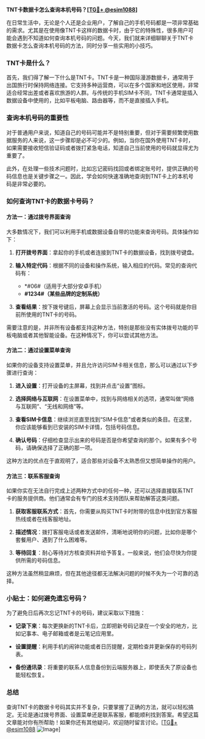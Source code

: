 **TNT卡数据卡怎么查询本机号码？[[TG💪+ @esim1088](https://t.me/s/esim1088)]**

在日常生活中，无论是个人还是企业用户，了解自己的手机号码都是一项非常基础的需求。尤其是在使用像TNT卡这样的数据卡时，由于它的特殊性，很多用户可能会遇到不知道如何查询本机号码的问题。今天，我们就来详细聊聊关于TNT卡数据卡怎么查询本机号码的方法，同时分享一些实用的小技巧。

### TNT卡是什么？

首先，我们得了解一下什么是TNT卡。TNT卡是一种国际漫游数据卡，通常用于出国旅行时保持网络连接。它支持多种运营商，可以在多个国家和地区使用，非常适合经常出差或者喜欢旅游的人群。与传统的手机SIM卡不同，TNT卡通常是插入数据设备中使用的，比如平板电脑、路由器等，而不是直接插入手机。

### 查询本机号码的重要性

对于普通用户来说，知道自己的号码可能并不是特别重要，但对于需要频繁使用数据服务的人来说，这一步骤却是必不可少的。例如，当你在国外使用TNT卡时，如果需要接收短信验证码或者拨打紧急电话，知道自己当前使用的号码就显得尤为重要了。

此外，在处理一些技术问题时，比如忘记密码找回或者绑定账号时，提供正确的号码信息也是关键步骤之一。因此，学会如何快速准确地查询到TNT卡上的本机号码是非常必要的。

### 如何查询TNT卡的数据卡号码？

#### 方法一：通过拨号界面查询

大多数情况下，我们可以利用手机或数据设备自带的功能来查询号码。具体操作如下：

1. **打开拨号界面**：拿起你的手机或者连接到TNT卡的数据设备，找到拨号键盘。
   
2. **输入特定代码**：根据不同的设备和操作系统，输入相应的代码。常见的查询代码有：
   - *#06#（适用于大部分安卓手机）
   - **#1234#（某些品牌的定制系统）**
   
3. **查看结果**：按下拨号键后，屏幕上会显示当前激活的号码。这个号码就是你目前所使用的TNT卡的号码。

需要注意的是，并非所有设备都支持这种方法，特别是那些没有实体拨号功能的平板电脑或者其他智能设备。在这种情况下，你可以尝试其他方法。

#### 方法二：通过设置菜单查询

如果你的设备支持设置菜单，并且允许访问SIM卡相关信息，那么可以通过以下步骤进行查询：

1. **进入设置**：打开设备的主屏幕，找到并点击“设置”图标。
   
2. **选择网络与互联网**：在设置菜单中，找到与网络相关的选项，通常叫做“网络与互联网”、“无线和网络”等。

3. **查看SIM卡信息**：继续浏览直至找到“SIM卡信息”或者类似的条目。在这里，你应该能够看到已安装的SIM卡详情，包括号码信息。

4. **确认号码**：仔细检查显示出来的号码是否是你希望查询的那个。如果有多个号码，请确保选择了正确的那一项。

这种方法的优点在于直观明了，适合那些对设备不太熟悉但又想简单操作的用户。

#### 方法三：联系客服查询

如果你实在无法自行完成上述两种方式中的任何一种，还可以选择直接联系TNT卡的服务提供商。他们通常会有专门的技术支持团队来帮助解答这类问题。

1. **获取客服联系方式**：首先，你需要从购买TNT卡时附带的信息中找到官方客服热线或者在线客服地址。
   
2. **描述情况**：拨打客服电话或者发送邮件，清晰地说明你的问题，比如你是哪个套餐用户、遇到了什么困难等。
   
3. **等待回复**：耐心等待对方核查资料并给予答复。一般来说，他们会尽快为你提供所需的号码信息。

这种方法虽然稍显麻烦，但在其他途径都无法解决问题的时候不失为一个可靠的选择。

### 小贴士：如何避免遗忘号码？

为了避免日后再次忘记TNT卡的号码，建议采取以下措施：

- **记录下来**：每次更换新的TNT卡后，立即把新号码记录在一个安全的地方，比如记事本、电子邮箱或者是云笔记应用里。
  
- **设置提醒**：利用手机的闹钟功能或者日历提醒，定期检查并更新保存的号码列表。

- **备份通讯录**：将重要的联系人信息备份到云端服务器上，即使丢失了原设备也能轻松恢复。

### 总结

查询TNT卡的数据卡号码其实并不复杂，只要掌握了正确的方法，就可以轻松搞定。无论是通过拨号界面、设置菜单还是联系客服，都能顺利找到答案。希望这篇文章能对你有所帮助！如果你还有其他疑问，欢迎随时留言讨论。[[TG💪+ @esim1088](https://t.me/s/esim1088) ![Image](https://i.postimg.cc/4NQfJmqS/Snipaste-2025-05-13-00-14-12.png)]